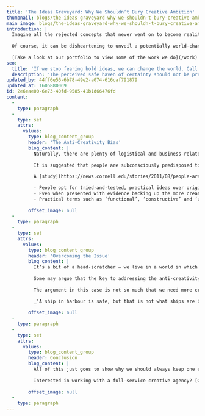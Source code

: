 ```yaml
---
title: 'The Ideas Graveyard: Why We Shouldn’t Bury Creative Ambition'
thumbnail: blogs/the-ideas-graveyard-why-we-shouldn-t-bury-creative-ambition/20-thumbnail-image.jpg
main_image: blogs/the-ideas-graveyard-why-we-shouldn-t-bury-creative-ambition/20-main-image.jpg
introduction: |
  Imagine all the rejected concepts that never went on to become reality. In casual conversations, in heated boardroom discussions, in people’s thoughts… Fairly incomprehensible, isn’t it? One thing is for certain: the ideas graveyard is no doubt littered with concepts that are fully deserving of their condemnation, from the questionable to the downright implausible. Despite this, there must also be some gems in there waiting patiently to be brought back to life. 
  
  Of course, it can be disheartening to unveil a potentially world-changing creative idea only for it to be met with indifference or rejection. But to fully understand the significance of where those abandoned concepts end up, it’s worth looking at why ambitious ideas get rejected in the first place.
  
  [Take a look at our portfolio to view some of the work we do](/work)
seo:
  title: 'If we stop fearing bold ideas, we can change the world. Call us today on 01253 297900.'
  description: 'The perceived safe haven of certainty should not be preferable to creativity and innovation…'
updated_by: 44ff6e56-6b78-49e2-a074-616caf791879
updated_at: 1605880069
id: 2e6eae00-6e73-40fd-9585-41b1d66476fd
content:
  -
    type: paragraph
  -
    type: set
    attrs:
      values:
        type: blog_content_group
        header: 'The Anti-Creativity Bias'
        blog_content: |
          Naturally, there are plenty of logistical and business-related decisions which lead to ideas being buried (think budgeting issues, changes in the market, and so on). But one of the more striking reasons as to why the ideas graveyard is so heavily populated lies in the fact that departure from the norm makes people feel uncomfortable. On the whole, people prefer tried-and-tested choices over more daring options, which results in a large percentage of ambitious ideas never seeing the light of day. This concept forms the basis of the theory that humans possess an anti-creativity bias. 
          
          It is suggested that people are subconsciously predisposed to reject creative ideas out of a fear of uncertainty, which prevents people from assessing creativity objectively and, in more extreme cases, leads some people to fail to recognise a creative idea altogether. Even those who believe that they are open-minded and embrace creativity can apparently suffer from the bias. 
          
          A [study](https://news.cornell.edu/stories/2011/08/people-are-biased-against-creative-ideas-studies-find) carried out by the Cornell University ILR School found that:
          
          - People opt for tried-and-tested, practical ideas over original, creative ones
          - Even when presented with evidence backing up the more creative option, people are not motivated to accept it
          - Practical terms such as ‘functional’, ‘constructive’ and ‘useful’ are preferred to more creative terms like ‘novel’, ‘inventive’ and ‘original’ 
          
        offset_image: null
  -
    type: paragraph
  -
    type: set
    attrs:
      values:
        type: blog_content_group
        header: 'Overcoming the Issue'
        blog_content: |
          It’s a bit of a head-scratcher – we live in a world in which people generally admire creativity and yet fail to factor its full potential into the decision-making process. This means that any ideas that dare to step outside of people’s comfort zone seldom make it past the brainstorming phase. The result? Well, aside from adding to the ever-increasing ideas graveyard, it leaves creative people more likely to refrain from showcasing their more ambitious ideas for fear of failure. Which means that… you guessed it – the ideas graveyard grows ever more populated.  
          
          Some may argue that the key to addressing the anti-creativity bias is to take creative ideas, tone them down and present them as safer, more familiar options. But to disguise your ideas is to stop them from existing in their true form – is that real progress? 
          
          The argument in this case is not so much that we need more creative ideas (though that wouldn’t be a bad thing at all), but rather that we need to start championing the most creative solutions as opposed to the safe options. It’s simple: the more fresh, original ideas that are consigned to failure, the less creative progress we will make.
          
          _‘A ship in harbour is safe, but that is not what ships are built for.’_ – John A. Shedd
          
        offset_image: null
  -
    type: paragraph
  -
    type: set
    attrs:
      values:
        type: blog_content_group
        header: Conclusion
        blog_content: |
          All of this just goes to show why we should always keep one eye on the ideas graveyard. You never know when long-abandoned creativity could benefit from a repurposing – or even a complete zombified resurrection. With fresh challenges around every corner, the perceived safe haven of certainty should not be preferable to creativity and innovation. To paraphrase the above quote: An idea in the graveyard is dead. But that’s not what ideas are created for.
          
          Interested in working with a full-service creative agency? [Get in touch with the Think!Creative team today.](/contact)
          
        offset_image: null
  -
    type: paragraph
---
```

